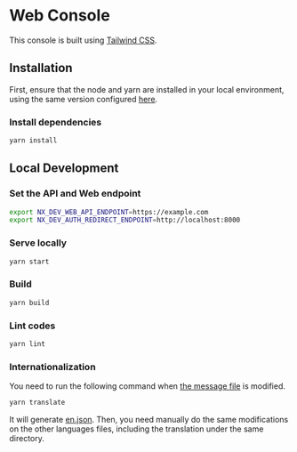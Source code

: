 # Web Console

This console is built using [Tailwind CSS](https://tailwindcss.com).

## Installation

First, ensure that the node and yarn are installed in your local environment, using the same version configured [here](https://github.com/bucketeer-io/bucketeer/blob/master/WORKSPACE).

### Install dependencies

```sh
yarn install
```

## Local Development

### Set the API and Web endpoint

```sh
export NX_DEV_WEB_API_ENDPOINT=https://example.com
export NX_DEV_AUTH_REDIRECT_ENDPOINT=http://localhost:8000
```

### Serve locally

```sh
yarn start
```

### Build

```sh
yarn build
```

### Lint codes

```sh
yarn lint
```

### Internationalization

You need to run the following command when [the message file](https://github.com/bucketeer-io/bucketeer/blob/master/ui/web-v2/apps/admin/src/lang/messages.ts) is modified.

```sh
yarn translate
```

It will generate [en.json](https://github.com/bucketeer-io/bucketeer/blob/master/ui/web-v2/apps/admin/src/assets/lang/en.json). Then, you need manually do the same modifications on the other languages files, including the translation under the same directory.
